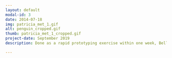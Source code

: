 ```yaml
---
layout: default
modal-id: 3
date: 2014-07-18
img: patricia_met_1.gif
alt: penguin_cropped.gif
thumb: patricia_met_1_cropped.gif
project-date: September 2019
description: Done as a rapid prototyping exercise within one week, Belle the Cat Bot is a Twitter Bot that functions as a Tamagotchi-like virtual pet. Users can like tweets from the accounts to pet the account or retweet to play with the cat. You can check out the account <a href="https://twitter.com/bellethecatbot">Here!</a>

---
```


